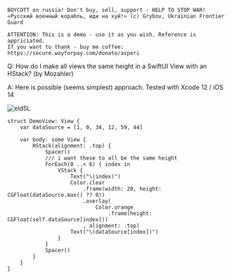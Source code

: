 ```
BOYCOTT on russia! Don't buy, sell, support - HELP TO STOP WAR!
«Русский военный корабль, иди на хуй!» (c) Grybov, Ukrainian Frontier Guard

ATTENTION: This is a demo - use it as you wish. Reference is appriciated.
If you want to thank - buy me coffee: https://secure.wayforpay.com/donate/asperi
```

Q: How do I make all views the same height in a SwiftUI View with an HStack? (by Mozahler)

A: Here is possible (seems simplest) approach. Tested with Xcode 12 / iOS 14

![eld5L](https://user-images.githubusercontent.com/62171579/173306295-fc6c2d84-af2f-45b7-b060-e73f6ed5761b.png)

```
struct DemoView: View {
	var dataSource = [1, 0, 34, 12, 59, 44]

	var body: some View {
		HStack(alignment: .top) {
			Spacer()
			/// i want these to all be the same height
			ForEach(0 ..< 6) { index in
				VStack {
					Text("\(index)")
					Color.clear
						.frame(width: 20, height: CGFloat(dataSource.max() ?? 0))
						.overlay(
							Color.orange
								.frame(height: CGFloat(self.dataSource[index]))
						, alignment: .top)
					Text("\(dataSource[index])")
				}
			}
			Spacer()
		}
	}
}
```
